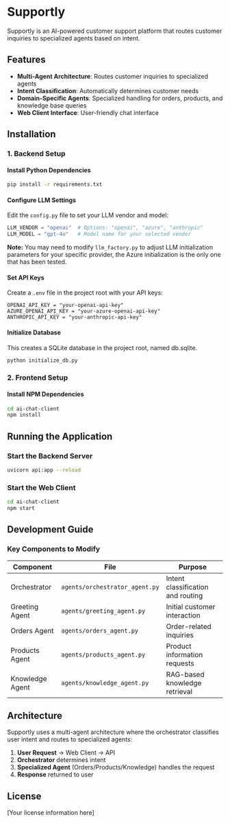 # Supportly

Supportly is an AI-powered customer support platform that routes customer inquiries to specialized agents based on intent.

## Features

- **Multi-Agent Architecture**: Routes customer inquiries to specialized agents
- **Intent Classification**: Automatically determines customer needs
- **Domain-Specific Agents**: Specialized handling for orders, products, and knowledge base queries
- **Web Client Interface**: User-friendly chat interface

## Installation

### 1. Backend Setup

#### Install Python Dependencies
```bash
pip install -r requirements.txt
```

#### Configure LLM Settings
Edit the `config.py` file to set your LLM vendor and model:
```python
LLM_VENDOR = "openai"  # Options: "openai", "azure", "anthropic"
LLM_MODEL = "gpt-4o"   # Model name for your selected vendor
```

**Note:** You may need to modify `llm_factory.py` to adjust LLM initialization parameters for your specific provider, the Azure initialization is the only one that has been tested.

#### Set API Keys
Create a `.env` file in the project root with your API keys:
```
OPENAI_API_KEY = "your-openai-api-key"
AZURE_OPENAI_API_KEY = "your-azure-openai-api-key"
ANTHROPIC_API_KEY = "your-anthropic-api-key"
```

#### Initialize Database
This creates a SQLite database in the project root, named db.sqlite.
```bash
python initialize_db.py
```

### 2. Frontend Setup

#### Install NPM Dependencies
```bash
cd ai-chat-client
npm install
```

## Running the Application

### Start the Backend Server
```bash
uvicorn api:app --reload
```

### Start the Web Client
```bash
cd ai-chat-client
npm start
```

## Development Guide

### Key Components to Modify

| Component | File | Purpose |
|-----------|------|---------|
| Orchestrator | `agents/orchestrator_agent.py` | Intent classification and routing |
| Greeting Agent | `agents/greeting_agent.py` | Initial customer interaction |
| Orders Agent | `agents/orders_agent.py` | Order-related inquiries |
| Products Agent | `agents/products_agent.py` | Product information requests |
| Knowledge Agent | `agents/knowledge_agent.py` | RAG-based knowledge retrieval |

## Architecture

Supportly uses a multi-agent architecture where the orchestrator classifies user intent and routes to specialized agents:

1. **User Request** → Web Client → API
2. **Orchestrator** determines intent
3. **Specialized Agent** (Orders/Products/Knowledge) handles the request
4. **Response** returned to user

## License

[Your license information here]



